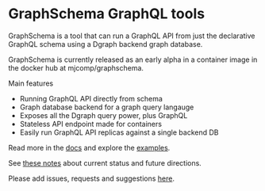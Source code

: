 # GraphSchema GraphQL tools

GraphSchema is a tool that can run a GraphQL API from just the declarative GraphQL schema using a Dgraph backend graph database.

GraphSchema is currently released as an early alpha in a container image in the docker hub at mjcomp/graphschema.

Main features

 - Running GraphQL API directly from schema
 - Graph database backend for a graph query langauge
 - Exposes all the Dgraph query power, plus GraphQL
 - Stateless API endpoint made for containers 
 - Easily run GraphQL API replicas against a single backend DB

 Read more in the [docs](https://github.com/MichaelJCompton/GraphSchemaTools/wiki) and explore the [examples](https://github.com/MichaelJCompton/GraphSchemaTools/tree/master/GraphSchema.Examples).

 See [these notes](https://github.com/MichaelJCompton/GraphSchemaTools/wiki/Roadmap-and-Issues) about current status and future directions.  
 
 Please add issues, requests and suggestions [here](https://github.com/MichaelJCompton/GraphSchemaTools/issues).
